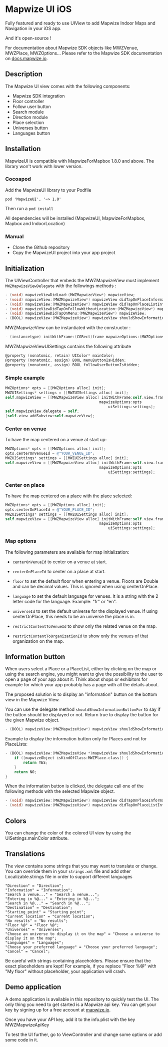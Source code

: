 # Mapwize UI iOS

Fully featured and ready to use UIView to add Mapwize Indoor Maps and Navigation in your iOS app.

And it's open-source !

For documentation about Mapwize SDK objects like MWZVenue, MWZPlace, MWZOptions... Please refer to the Mapwize SDK documentation on [docs.mapwize.io](https://docs.mapwize.io).

## Description

The Mapwize UI view comes with the following components:

- Mapwize SDK integration
- Floor controller
- Follow user button
- Search module
- Direction module
- Place selection
- Universes button
- Languages button

## Installation

MapwizeUI is compatible with MapwizeForMapbox 1.8.0 and above. The library won't work with lower version.

### Cocoapod

Add the MapwizeUI library to your Podfile 

```
pod 'MapwizeUI', '~> 1.0'
```

Then run a `pod install`

All dependencies will be installed (MapwizeUI, MapwizeForMapbox, Mapbox and IndoorLocation)


### Manual

- Clone the Github repository
- Copy the MapwizeUI project into your app project

## Initialization

The UIViewController that embeds the MWZMapwizeView must implement `MWZMapwizeViewDelegate` with the followings methods :

```objective-c
- (void) mapwizeViewDidLoad:(MWZMapwizeView*) mapwizeView;
- (void) mapwizeView:(MWZMapwizeView*) mapwizeView didTapOnPlaceInformationButton:(MWZPlace*) place;
- (void) mapwizeView:(MWZMapwizeView*) mapwizeView didTapOnPlaceListInformationButton:(MWZPlaceList*) placeList; --> why not (id<MWZObject>) mapwizeObject
- (void) mapwizeViewDidTapOnFollowWithoutLocation:(MWZMapwizeView*) mapwizeView;
- (void) mapwizeViewDidTapOnMenu:(MWZMapwizeView*) mapwizeView;
- (BOOL) mapwizeView:(MWZMapwizeView*) mapwizeView shouldShowInformationButtonFor:(id<MWZObject>) mapwizeObject;
```

MWZMapwizeView can be instantiated with the constructor :

```objective-c
- (instancetype) initWithFrame:(CGRect)frame mapwizeOptions:(MWZOptions*) options uiSettings:(MWZMapwizeViewUISettings*) uiSettings
```

MWZMapwizeViewUISettings contains the following attribute

```objective-c
@property (nonatomic, retain) UIColor* mainColor;
@property (nonatomic, assign) BOOL menuButtonIsHidden;
@property (nonatomic, assign) BOOL followUserButtonIsHidden;
```

### Simple example

```objective-c
MWZOptions* opts = [[MWZOptions alloc] init];
MWZUISettings* settings = [[MWZUISettings alloc] init];
self.mapwizeView = [[MWZMapwizeView alloc] initWithFrame:self.view.frame
                                          mapwizeOptions:opts
                                              uiSettings:settings];
self.mapwizeView.delegate = self;
[self.view addSubview:self.mapwizeView];
```

### Center on venue

To have the map centered on a venue at start up:

```objective-c
MWZOptions* opts = [[MWZOptions alloc] init];
opts.centerOnVenueId = @"YOUR_VENUE_ID";
MWZUISettings* settings = [[MWZUISettings alloc] init];
self.mapwizeView = [[MWZMapwizeView alloc] initWithFrame:self.view.frame
                                          mapwizeOptions:opts
                                              uiSettings:settings];
```

### Center on place

To have the map centered on a place with the place selected: 

```objective-c
MWZOptions* opts = [[MWZOptions alloc] init];
opts.centerOnPlaceId = @"YOUR_PLACE_ID";
MWZUISettings* settings = [[MWZUISettings alloc] init];
self.mapwizeView = [[MWZMapwizeView alloc] initWithFrame:self.view.frame
                                          mapwizeOptions:opts
                                              uiSettings:settings];
```

### Map options

The following parameters are available for map initialization:

- `centerOnVenueId` to center on a venue at start. 
- `centerOnPlaceId` to center on a place at start. 
- `floor` to set the default floor when entering a venue. Floors are Double and can be decimal values. This is ignored when using centerOnPlace.
- `language` to set the default language for venues. It is a string with the 2 letter code for the language. Example: "fr" or "en".
- `universeId` to set the default universe for the displayed venue. If using centerOnPlace, this needs to be an universe the place is in.

- `restrictContentToVenueId` to show only the related venue on the map. 
- `restrictContentToOrganizationId` to show only the venues of that organization on the map. 

## Information button

When users select a Place or a PlaceList, either by clicking on the map or using the search engine, you might want to give the possibility to the user to open a page of your app about it. Think about shops or exhibitors for example for which your app probably has a page with all the details about.

The proposed solution is to display an "information" button on the bottom view in the Mapwize View.

You can use the delegate method `shouldShowInformationButtonFor` to say if the button should be displayed or not. Return true to display the button for the given Mapwize object.

```objective-c
- (BOOL) mapwizeView:(MWZMapwizeView*) mapwizeView shouldShowInformationButtonFor:(id<MWZObject>) mapwizeObject;
```

Example to display the information button only for Places and not for PlaceLists:

```objective-c
- (BOOL) mapwizeView:(MWZMapwizeView *)mapwizeView shouldShowInformationButtonFor:(id<MWZObject>)mapwizeObject {
    if ([mapwizeObject isKindOfClass:MWZPlace.class]) {
        return YES;
    }
    return NO;
}
```

When the information button is clicked, the delegate call one of the following methods with the selected Mapwize object.

```objective-c
- (void) mapwizeView:(MWZMapwizeView*) mapwizeView didTapOnPlaceInformationButton:(MWZPlace*) place;
- (void) mapwizeView:(MWZMapwizeView*) mapwizeView didTapOnPlaceListInformationButton:(MWZPlaceList*) placeList;
```

## Colors 

You can change the color of the colored UI view by using the UISettings.mainColor attribute.

## Translations

The view contains some strings that you may want to translate or change.
You can override them in your `strings.xml` file and add other Localizable.strings file in order to support different languages

```
"Direction" = "Direction";
"Information" = "Information";
"Search a venue..." = "Search a venue...";
"Entering in %@..." = "Entering in %@...";
"Search in %@..." = "Search in %@...";
"Destination" = "Destination";
"Starting point" = "Starting point";
"Current location" = "Current location";
"No results" = "No results";
"Floor %@" = "Floor %@";
"Universes" = "Universes";
"Choose an universe to display it on the map" = "Choose a universe to display it on the map";
"Languages" = "Languages";
"Choose your preferred language" = "Choose your preferred language";
"Cancel" = "Cancel";
```

Be careful with strings containing placeholders. Please ensure that the exact placeholders are kept!
For example, if you replace "Floor %@" with "My floor" without placeholder, your application will crash.

## Demo application

A demo application is available in this repository to quickly test the UI. 
The only thing you need to get started is a Mapwize api key. 
You can get your key by signing up for a free account at [mapwize.io](https://www.mapwize.io).

Once you have your API key, add it to the info.plist with the key MWZMapwizeApiKey

To test the UI further, go to ViewController and change some options or add some code in it.

